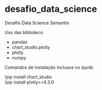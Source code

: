 # desafio_data_science
Desafio Data Science Semantix

Uso das bibliotecs:
- pandas
- chart_studio.plotly
- plotly
- numpy

Comandos de instalação inclusos no ipynb:

  !pip install chart_studio <br>
  !pip install plotly==4.3.0
